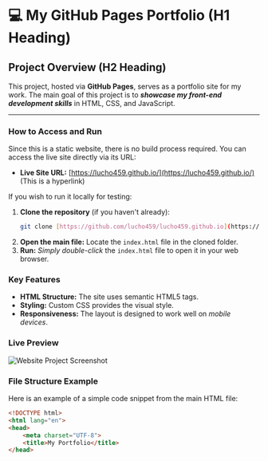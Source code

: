 # 💻 My GitHub Pages Portfolio (H1 Heading)

## Project Overview (H2 Heading)

This project, hosted via **GitHub Pages**, serves as a portfolio site for my work. The main goal of this project is to **_showcase my front-end development skills_** in HTML, CSS, and JavaScript.

***

### How to Access and Run

Since this is a static website, there is no build process required. You can access the live site directly via its URL:

* **Live Site URL:** [https://lucho459.github.io/](https://lucho459.github.io/) (This is a hyperlink)

If you wish to run it locally for testing:

1.  **Clone the repository** (if you haven't already):
    ```bash
    git clone [https://github.com/lucho459/lucho459.github.io](https://github.com/lucho459/lucho459.github.io)
    ```
2.  **Open the main file:** Locate the `index.html` file in the cloned folder.
3.  **Run:** *Simply double-click* the `index.html` file to open it in your web browser.

### Key Features

* **HTML Structure:** The site uses semantic HTML5 tags.
* **Styling:** Custom CSS provides the visual style.
* **Responsiveness:** The layout is designed to work well on *mobile devices*.

### Live Preview
![Website Project Screenshot](images/my_project_screenshot.png)


### File Structure Example

Here is an example of a simple code snippet from the main HTML file:

```html
<!DOCTYPE html>
<html lang="en">
<head>
    <meta charset="UTF-8">
    <title>My Portfolio</title>
</head>
